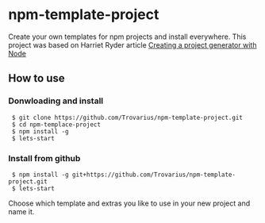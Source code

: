 # npm-template-project
Create your own templates for npm projects and install everywhere. This project was based on Harriet Ryder 
article [Creating a project generator with Node](https://medium.com/northcoders/creating-a-project-generator-with-node-29e13b3cd309)

## How to use

### Donwloading and install
```
 $ git clone https://github.com/Trovarius/npm-template-project.git
 $ cd npm-templace-project
 $ npm install -g
 $ lets-start
```

### Install from github
```
 $ npm install -g git+https://github.com/Trovarius/npm-template-project.git
 $ lets-start
```
Choose which template and extras you like to use in your new project and name it.